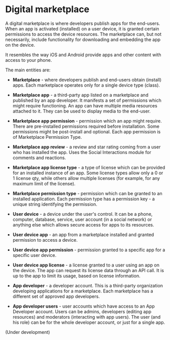 # Digital marketplace

A digital marketplace is where developers publish apps for the end-users. When an app is activated (installed) on a user device, it is granted certain permissions to access the device resources. The marketplace can, but not necessarily, include functionality for downloading and embedding the app on the device.

It resembles the way iOS and Android provide apps and other content with access to your phone.

The main entities are:

- **Marketplace** - where developers publish and end-users obtain (install) apps. Each marketplace operates only for a single device type (class).

- **Marketplace app** - a third-party app listed on a marketplace and published by an app developer. It manifests a set of permissions which might require functioning. An app can have multiple media resources attached to it. They can be used to display media to the end-user. 

- **Marketplace app permission** - permission which an app might require. There are pre-installed permissions required before installation. Some permissions might be post-install and optional. Each app permission is of Marketplace Permission Type.

- **Marketplace app review** - a review and star rating coming from a user who has installed the app. Uses the Social Interactions module for comments and reactions.

- **Marketplace app license type** - a type of license which can be provided for an installed instance of an app. Some license types allow only a 0 or 1 license qty, while others allow multiple licenses (for example, for any maximum limit of the license).

- **Marketplace permission type** - permission which can be granted to an installed application. Each permission type has a permission key - a unique string identifying the permission.

- **User device** - a device under the user's control. It can be a phone, computer, database, service, user account (in a social network) or anything else which allows secure access for apps to its resources.

- **User device app** - an app from a marketplace installed and granted permission to access a device.

- **User device app permission** - permission granted to a specific app for a specific user device.

- **User device app license** - a license granted to a user using an app on the device. The app can request its license data through an API call. It is up to the app to limit its usage, based on license information.

- **App developer** - a developer account. This is a third-party organization developing applications for a marketplace. Each marketplace has a different set of approved app developers.

- **App developer users** - user accounts which have access to an App Developer account. Users can be admins, developers (editing app resources) and moderators (interacting with app users). The user (and his role) can be for the whole developer account, or just for a single app.

(Under development)

